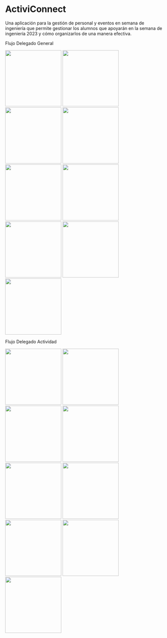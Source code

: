 # ActiviConnect
Una aplicación para la gestión de personal y eventos en semana de ingeniería que permite 
gestionar los alumnos que apoyarán en la semana de ingeniería 2023 y cómo organizarlos de una manera efectiva.


Flujo Delegado General
<p float="left">
  <img src="img_dg/home_dg.jpg" width="180" />
  <img src="img_dg/crear_dg.jpg" width="180" />
  <img src="img_dg/search_dg.jpg" width="180" />
  <img src="img_dg/alumregi_dg.jpg" width="180" />
  <img src="img_dg/alumban_dg.jpg" width="180" />
  <img src="img_dg/estadis_dg.jpg" width="180" />
  <img src="img_dg/donacion_dg.jpg" width="180" />
  <img src="img_dg/detalle_dg.jpg" width="180" />
  <img src="img_dg/perfil_dg.jpg" width="180" />
</p>

Flujo Delegado Actividad
<p float="left">
  <img src="img_da/home_da.jpg" width="180" />
  <img src="img_da/detalle_da.jpg" width="180" />
  <img src="img_da/chat.jpg" width="180" />
  <img src="img_da/ruta_da.jpg" width="180" />
  <img src="img_da/eventos_da.jpg" width="180" />
  <img src="img_da/notifi_da.jpg" width="180" />
  <img src="img_da/edit_da.jpg" width="180" />
  <img src="img_da/alum_da.jpg" width="180" />
  <img src="img_da/donacion_da.jpg" width="180" />
</p>
